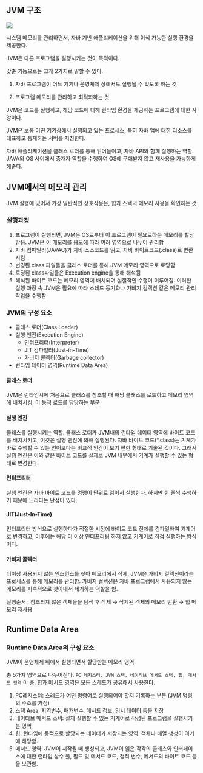 
## JVM 구조
![](https://velog.velcdn.com/images/yaelim6/post/8b055439-21c1-4701-bc70-44dde8d1ff25/image.png)

시스템 메모리를 관리하면서, 자바 기반 애플리케이션을 위해 이식 가능한 실행 환경을 제공한다.

JVM은 다른 프로그램을 실행시키는 것이 목적이다.

갖춘 기능으로는 크게 2가지로 말할 수 있다.

1. 자바 프로그램이 어느 기기나 운영체제 상에서도 실행될 수 있도록 하는 것

2. 프로그램 메모리를 관리하고 최적화하는 것

JVM은 코드를 실행하고, 해당 코드에 대해 런타임 환경을 제공하는 프로그램에 대한 사양이다.

JVM은 보통 어떤 기기상에서 실행되고 있는 프로세스, 특히 자바 앱에 대한 리소스를 대표하고 통제하는 서버를 지칭한다.

자바 애플리케이션을 클래스 로더를 통해 읽어들이고, 자바 API와 함께 실행하는 역할. JAVA와 OS 사이에서 중개자 역할을 수행하여 OS에 구애받지 않고 재사용을 가능하게 해준다.

## JVM에서의 메모리 관리
JVM 실행에 있어서 가장 일반적인 상호작용은, 힙과 스택의 메모리 사용을 확인하는 것

### 실행과정

1. 프로그램이 실행되면, JVM은 OS로부터 이 프로그램이 필요로하는 메모리를 할당받음. JVM은 이 메모리를 용도에 따라 여러 영역으로 나누어 관리함
2. 자바 컴파일러(JAVAC)가 자바 소스코드를 읽고, 자바 바이트코드(.class)로 변환시킴
3. 변경된 class 파일들을 클래스 로더를 통해 JVM 메모리 영역으로 로딩함
4. 로딩된 class파일들은 Execution engine을 통해 해석됨
5. 해석된 바이트 코드는 메모리 영역에 배치되어 실질적인 수행이 이루어짐. 이러한 실행 과정 속 JVM은 필요에 따라 스레드 동기화나 가비지 컬렉션 같은 메모리 관리 작업을 수행함

### JVM의 구성 요소
-  클래스 로더(Class Loader)
- 실행 엔진(Execution Engine)
	- 인터프리터(Interpreter)
	- JIT 컴파일러(Just-in-Time)
	- 가비지 콜렉터(Garbage collector)
- 런타임 데이터 영역(Runtime Data Area)

#### 클래스 로더
JVM은 런타임시에 처음으로 클래스를 참조할 때 해당 클래스를 로드하고 메모리 영역에 배치시킴. 이 동적 로드를 담당하는 부분

#### 실행 엔진
클래스를 실행시키는 역할.
클래스 로더가 JVM내의 런타임 데이터 영역에 바이트 코드를 배치시키고, 이것은 실행 엔진에 의해 실행된다.
자바 바이트 코드(*.class)는 기계가 바로 수행할 수 있는 언어보다는 비교적 인간이 보기 편한 형태로 기술된 것이다. 그래서 실행 엔진은 이와 같은 바이트 코드를 실제로 JVM 내부에서 기계가 실행할 수 있는 형태로 변경한다.

#### 인터프리터
실행 엔진은 자바 바이트 코드를 명령어 단위로 읽어서 실행한다.
하지만 한 줄씩 수행하기 때문에 느리다는 단점이 있다.

#### JIT(Just-In-Time)
인터프리터 방식으로 실행하다가 적절한 시점에 바이트 코드 전체를 컴파일하여 기계어로 변경하고, 이후에는 해당 더 이상 인터프리팅 하지 않고 기계어로 직접 실행하는 방식이다.

#### 가비지 콜렉터
더이상 사용되지 않는 인스턴스를 찾아 메모리에서 삭제.
JVM은 가비지 컬렉션이라는 프로세스를 통해 메모리를 관리함. 가비지 컬렉션은 자바 프로그램에서 사용되지 않는 메모리를 지속적으로 찾아내서 제거하는 역할을 함.

실행순서 : 참조되지 않은 객체들을 탐색 후 삭제 → 삭제된 객체의 메모리 반환 → 힙 메모리 재사용

## Runtime Data Area

### Runtime Data Area의 구성 요소
JVM이 운영체제 위에서 실행되면서 할당받는 메모리 영역.

총 5가지 영역으로 나누어진다. `PC 레지스터, JVM 스택, 네이티브 메서드 스택, 힙, 메서드 영역`
이 중, 힙과 메서드 영역은 모든 스레드가 공유해서 사용한다.

1. PC레지스터: 스레드가 어떤 명령어로 실행되어야 할지 기록하는 부분 (JVM 명령의 주소를 가짐)
2. 스택 Area: 지역변수, 매개변수, 메서드 정보, 임시 데이터 등을 저장
3. 네이티브 메서드 스택: 실제 실행할 수 있는 기계어로 작성된 프로그램을 실행시키는 영역
4. 힙: 런타임에 동적으로 할당되는 데이터가 저장되는 영역. 객체나 배열 생성이 여기에 해당함.
5. 메서드 영역: JVM이 시작될 때 생성되고, JVM이 읽은 각각의 클래스와 인터페이스에 대한 런타임 상수 풀, 필드 및 메서드 코드, 정적 변수, 메서드의 바이트 코드 등을 보관함.